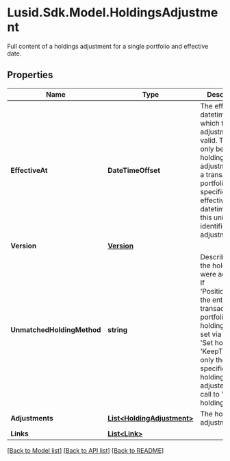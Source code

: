 # Lusid.Sdk.Model.HoldingsAdjustment
Full content of a holdings adjustment for a single portfolio and effective date.
## Properties

Name | Type | Description | Notes
------------ | ------------- | ------------- | -------------
**EffectiveAt** | **DateTimeOffset** | The effective datetime from which the adjustment is valid. There can only be one holdings adjustment for a transaction portfolio at a specific effective datetime, so this uniquely identifies the adjustment. | 
**Version** | [**Version**](Version.md) |  | 
**UnmatchedHoldingMethod** | **string** | Describes how the holdings were adjusted. If &#39;PositionToZero&#39; the entire transaction portfolio&#39;s holdings were set via a call to &#39;Set holdings&#39;. If &#39;KeepTheSame&#39; only the specified holdings were adjusted via a call to &#39;Adjust holdings&#39;. | 
**Adjustments** | [**List&lt;HoldingAdjustment&gt;**](HoldingAdjustment.md) | The holding adjustments. | 
**Links** | [**List&lt;Link&gt;**](Link.md) |  | [optional] 

[[Back to Model list]](../README.md#documentation-for-models) [[Back to API list]](../README.md#documentation-for-api-endpoints) [[Back to README]](../README.md)

